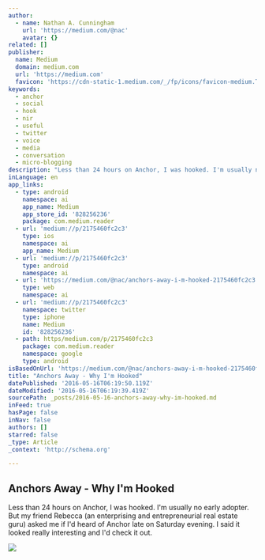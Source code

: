```yaml
---
author:
  - name: Nathan A. Cunningham
    url: 'https://medium.com/@nac'
    avatar: {}
related: []
publisher:
  name: Medium
  domain: medium.com
  url: 'https://medium.com'
  favicon: 'https://cdn-static-1.medium.com/_/fp/icons/favicon-medium.TAS6uQ-Y7kcKgi0xjcYHXw.ico'
keywords:
  - anchor
  - social
  - hook
  - nir
  - useful
  - twitter
  - voice
  - media
  - conversation
  - micro-blogging
description: "Less than 24 hours on Anchor, I was hooked. I'm usually no early adopter. But my friend Rebecca (an enterprising and entrepreneurial real estate guru) asked me if I'd heard of Anchor late on Saturday evening. I said it looked really interesting and I'd check it out."
inLanguage: en
app_links:
  - type: android
    namespace: ai
    app_name: Medium
    app_store_id: '828256236'
    package: com.medium.reader
  - url: 'medium://p/2175460fc2c3'
    type: ios
    namespace: ai
    app_name: Medium
  - url: 'medium://p/2175460fc2c3'
    type: android
    namespace: ai
  - url: 'https://medium.com/@nac/anchors-away-i-m-hooked-2175460fc2c3'
    type: web
    namespace: ai
  - url: 'medium://p/2175460fc2c3'
    namespace: twitter
    type: iphone
    name: Medium
    id: '828256236'
  - path: https/medium.com/p/2175460fc2c3
    package: com.medium.reader
    namespace: google
    type: android
isBasedOnUrl: 'https://medium.com/@nac/anchors-away-i-m-hooked-2175460fc2c3#.3byrdvipw'
title: "Anchors Away - Why I'm Hooked"
datePublished: '2016-05-16T06:19:50.119Z'
dateModified: '2016-05-16T06:19:39.419Z'
sourcePath: _posts/2016-05-16-anchors-away-why-im-hooked.md
inFeed: true
hasPage: false
inNav: false
authors: []
starred: false
_type: Article
_context: 'http://schema.org'

---
```

<article style=""><h1>Anchors Away - Why I'm Hooked</h1><p>Less than 24 hours on Anchor, I was hooked. I'm usually no early adopter. But my friend Rebecca (an enterprising and entrepreneurial real estate guru) asked me if I'd heard of Anchor late on Saturday evening. I said it looked really interesting and I'd check it out.</p><img src="https://cdn-images-1.medium.com/max/1200/1*qDigcXcvYHsS1HGCdYLrhg.png" /></article>